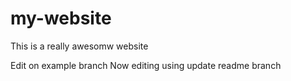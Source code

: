 # my-website

This is a really awesomw website

Edit on example branch
Now editing using update readme branch
